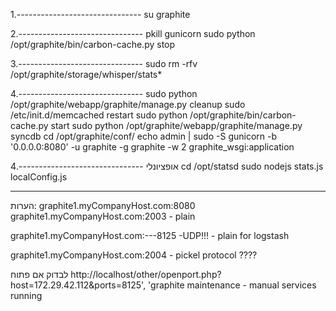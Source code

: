 <!--more-->
1.-------------------------------
su graphite

2.-------------------------------
pkill gunicorn
sudo python /opt/graphite/bin/carbon-cache.py stop

3.-------------------------------
sudo rm -rfv /opt/graphite/storage/whisper/stats*

4.-------------------------------
sudo python /opt/graphite/webapp/graphite/manage.py cleanup
sudo /etc/init.d/memcached restart
sudo python /opt/graphite/bin/carbon-cache.py start
sudo python /opt/graphite/webapp/graphite/manage.py syncdb
cd /opt/graphite/conf/
echo admin | sudo -S gunicorn -b '0.0.0.0:8080' -u graphite -g graphite -w 2 graphite_wsgi:application

4.------------------------------- אופציונלי
cd /opt/statsd
sudo nodejs stats.js localConfig.js





------------------------------------
הערות: 
graphite1.myCompanyHost.com:8080
graphite1.myCompanyHost.com:2003 - plain

graphite1.myCompanyHost.com:---8125 -UDP!!! - plain for logstash


graphite1.myCompanyHost.com:2004 - pickel protocol ????



לבדוק אם פתוח
http://localhost/other/openport.php?host=172.29.42.112&ports=8125', 'graphite maintenance - manual services running